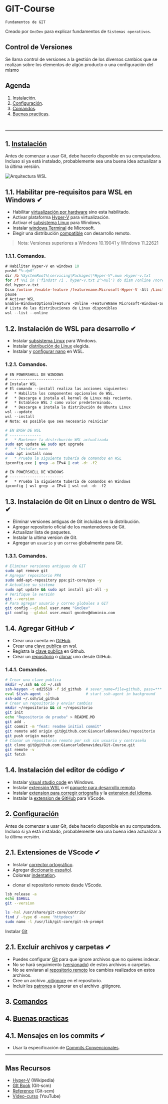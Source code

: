 # GIT-Course
<p><code>Fundamentos de GIT</code></p>
<p>Creado por <code>GncDev</code> para explicar fundamentos de <code>Sistemas operativos</code>.</p>

## Control de Versiones
Se llama control de versiones a la gestión de los diversos cambios que se realizan sobre los elementos de algún producto o una configuración del mismo

## Agenda
1. [Instalación](#1-instalación).
1. [Configuración](#2-configuración).
1. [Comandos](#3-comandos).
1. [Buenas practicas](#4-buenas-practicas).

<br>

---
## 1. [Instalación](#agenda)
Antes de comenzar a usar Git, debe hacerlo disponible en su computadora. Incluso si ya está instalado, probablemente sea una buena idea actualizar a la última versión.

![Arquitectura WSL](https://code.visualstudio.com/assets/docs/remote/wsl/architecture-wsl.png)

[1]:https://es.wikipedia.org/wiki/Git

## 1.1. Habilitar pre-requisitos para WSL en Windows ✔
* Habilitar [virtualización por hardware][11_1] sino esta habilitado. 
* Activar plataforma [Hyper-V][11_2] para virtualización.
* Activar el [subsistema Linux][11_3] para Windows.
* Instalar [windows Terminal][11_4] de Microsoft.
* Elegir una distribución [compatible][11_5] con desarrollo remoto.

[11_1]:https://community.acer.com/kb/articles/14750
[11_2]:https://support.microsoft.com/es-es/windows/habilitar-la-virtualizaci%C3%B3n-en-equipos-windows-11-c5578302-6e43-4b4b-a449-8ced115f58e1
[11_3]:https://learn.microsoft.com/es-mx/windows/wsl/install
[11_4]:https://apps.microsoft.com/store/detail/windows-terminal/9N0DX20HK701?hl=es-co&gl=co&rtc=1
[11_5]:https://apps.microsoft.com/store/detail/ubuntu-22042-lts/9PN20MSR04DW

>Nota: Versiones superiores a Windows 10.19041 y Windows 11.22621

### 1.1.1. Comandos.

```ps
# Habilitar Hyper-V en windows 10
pushd "%~dp0"
dir /b %SystemRoot%\servicing\Packages\*Hyper-V*.mum >hyper-v.txt
for /f %%i in ('findstr /i . hyper-v.txt 2^>nul') do dism /online /norestart /add-package:"%SystemRoot%\servicing\Packages\%%i"
del hyper-v.txt
Dism /online /enable-feature /featurename:Microsoft-Hyper-V -All /LimitAccess /ALL
pause
# Activar WSL
Enable-WindowsOptionalFeature -Online -FeatureName Microsoft-Windows-Subsystem-Linux
# Lista de las distribuciones de Linux disponibles
wsl --list --online
```

## 1.2. Instalación de WSL para desarrollo ✔
* Instalar [subsistema Linux][12_1] para Windows.
* Instalar [distribución de Linux][12_2] elegida.
* Instalar y [configurar nano][12_3] en WSL. 

[12_1]:https://learn.microsoft.com/es-mx/windows/wsl/install
[12_2]:https://code.visualstudio.com/docs/remote/linux
[12_3]:https://ubunlog.com/nanorc-configura-editor-texto/

### 1.2.1. Comandos.

```ps
# EN POWERSHELL DE WINDOWS
# ------------------------
# Instalar WSL
# El comando --install realiza las acciones siguientes:
#   * Habilita los componentes opcionales de WSL.
#   * Descarga e instala el kernel de Linux más reciente.
#   * Establece WSL 2 como valor predeterminado.
#   * Descarga e instala la distribución de Ubuntu Linux
wsl --update
wsl --install
# Nota: es posible que sea necesario reiniciar
```

```bash
# EN BASH DE WSL
# --------------
#   * Mantener la distribución WSL actualizada
sudo apt update && sudo apt upgrade
#   * Instalar nano
sudo apt install nano
#   * Prueba la siguiente tubería de comandos en WSL
ipconfig.exe | grep -a IPv4 | cut -d: -f2
```

```ps
# EN POWERSHELL DE WINDOWS
# ------------------------
#   * Prueba la siguiente tubería de comandos en Windows
ipconfig | wsl grep -a IPv4 | wsl cut -d: -f2
```

## 1.3. Instalación de Git en Linux o dentro de WSL ✔
* Eliminar versiones antiguas de Git incluidas en la distribución.
* Agregar repositorio oficial de los mantenedores de Git.
* Actualizar lista de paquetes.
* Instalar la ultima version de Git.
* Agregar un <code>usuario</code> y un <code>correo</code> globalmente para Git.

### 1.3.1. Comandos.

```bash
# Eliminar versiones antiguas de GIT
sudo apt remove git
# Agregar repositorio PPA
sudo add-apt-repository ppa:git-core/ppa -y
# Actualice su sistema
sudo apt update && sudo apt install git-all -y
# Verifique la versión
git --version
# Para agregar usuario y correo globales a GIT
git config --global user.name "GncDev"
git config --global user.email gncdev@dominio.com
```

## 1.4. Agregar GitHub ✔
* Crear una cuenta en [GitHub][14_1].
* Crear una [clave publica][14_2] en wsl.
* Registra la [clave publica][14_3] en Github.
* Crear un [repositorio][14_4] o [clonar][14_5] uno desde GitHub.

[14_1]:https://github.com/
[14_2]:https://docs.github.com/es/authentication/connecting-to-github-with-ssh
[14_3]:https://github.com/settings/ssh/new
[14_4]:https://github.com/new
[14_5]:https://github.com/GiancarloBenavides/Git-Course.git


### 1.4.1. Comandos.

```bash
# Crear una clave publica
mkdir ~/.ssh && cd ~/.ssh
ssh-keygen -t ed25519 -f id_github  # sever_name=file=github, pass=***
eval $(ssh-agent -s)                # start ssh-agent in background
ssh-add ~/.ssh/id_github
# Crear un repositorio y enviar cambios
mkdir ~/repositorio && cd ~/repositorio
git init
echo "Repositorio de prueba" > README.MD
git add .
git commit -m "feat: readme initial commit"
git remote add origin git@github.com:GiancarloBenavides/repositorio
git push origin master
# Clonar un repositorio remoto por ssh sin usuario y contraseña
git clone git@github.com:GiancarloBenavides/Git-Course.git
git remote -v
git fetch
```

## 1.4. Instalación del editor de código ✔
* Instalar [visual studio code][13_1] en Windows.
* Instalar [extensión WSL][13_2] o el [paquete para desarrollo remoto][13_3].
* Instalar [extension para corregir ortografía][13_4] y la [extension del idioma][13_5].
* Instalar la [extension de GitHub][14_3] para VScode.

[13_1]:https://code.visualstudio.com/download
[13_2]:https://marketplace.visualstudio.com/items?itemName=ms-vscode-remote.remote-wsl
[13_3]:https://marketplace.visualstudio.com/items?itemName=ms-vscode-remote.vscode-remote-extensionpack
[13_4]:https://marketplace.visualstudio.com/items?itemName=streetsidesoftware.code-spell-checker
[13_5]:https://marketplace.visualstudio.com/items?itemName=streetsidesoftware.code-spell-checker-spanish
[14_3]:https://marketplace.visualstudio.com/items?itemName=GitHub.vscode-pull-request-github



## 2. [Configuración](#agenda)
Antes de comenzar a usar Git, debe hacerlo disponible en su computadora. Incluso si ya está instalado, probablemente sea una buena idea actualizar a la última versión.

## 2.1. Extensiones de VScode ✔
* Instalar [corrector ortográfico][21_1].
* Agregar [diccionario español][21_1].
* Colorear [indentation][21_3].

[21_1]:https://marketplace.visualstudio.com/items?itemName=streetsidesoftware.code-spell-checker
[21_2]:https://marketplace.visualstudio.com/items?itemName=streetsidesoftware.code-spell-checker-spanish
[21_3]:https://marketplace.visualstudio.com/items?itemName=oderwat.indent-rainbow



* clonar el repositorio remoto desde VScode.




```bash
lsb_release -a
echo $SHELL
git --version

ls -hal /usr/share/git-core/contrib/
find / -type d -name 'httpdocs'
sudo nano -l /usr/lib/git-core/git-sh-prompt

```



Instalar [Git][1_2]

[1_2]:https://git-scm.com/download/win











## 2.1. Excluir archivos y carpetas ✔
* Puedes configurar [Git][21_1] para que ignore archivos que no quieres indexar.
* No se hará seguimiento ([versionado][21_2]) de estos archivos o carpetas.
* No se enviaran al [repositorio remoto][21_3] los cambios realizados en estos archivos.
* Cree un archivo [.gitignore][21_4] en el repositorio.
* Incluir los [patrones][21_5] a ignorar en el archivo .gitignore.

[21_1]:https://es.wikipedia.org/wiki/Git
[21_2]:https://es.wikipedia.org/wiki/Control_de_versiones
[21_3]:https://docs.github.com/es/get-started/getting-started-with-git/ignoring-files
[21_4]:https://git-scm.com/docs/gitignore
[21_5]:https://github.com/github/gitignore


## 3. [Comandos](#agenda)


## 4. [Buenas practicas](#agenda)

## 4.1. Mensajes en los commits ✔
* Usar la especificación de [Commits Convencionales][41_1].

[41_1]:https://www.conventionalcommits.org/es/v1.0.0/



---
## Mas Recursos
- [Hyper-V](https://es.wikipedia.org/wiki/Hyper-V) (Wikipedia)
- [GIt Book](https://git-scm.com/book/en/v2) (Git-scm)
- [Reference](https://git-scm.com/docs) (Git-scm)
- [Video-curso](https://www.youtube.com/watch?v=GwkgaANyjjw&list=PLTd5ehIj0goMCnj6V5NdzSIHBgrIXckGU) (YouTube)